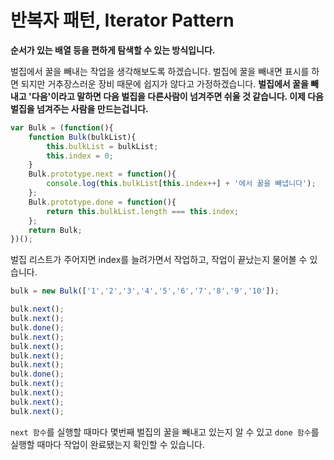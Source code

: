 # 반복자 패턴, Iterator Pattern

**순서가 있는 배열 등을 편하게 탐색할 수 있는 방식입니다.** 

벌집에서 꿀을 빼내는 작업을 생각해보도록 하겠습니다. 벌집에 꿀을 빼내면 표시를 하면 되지만 거추장스러운 장비 때문에 쉽지가 않다고 가정하겠습니다. **벌집에서 꿀을 빼내고 '다음'이라고 말하면 다음 벌집을 다른사람이 넘겨주면 쉬울 것 같습니다. 이제 다음 벌집을 넘겨주는 사람을 만드는겁니다.**

```javascript
var Bulk = (function(){
    function Bulk(bulkList){
        this.bulkList = bulkList;
        this.index = 0;
    }
    Bulk.prototype.next = function(){
        console.log(this.bulkList[this.index++] + '에서 꿀을 빼냅니다');
    };
    Bulk.prototype.done = function(){
        return this.bulkList.length === this.index;
    };
    return Bulk;
})();
```

벌집 리스트가 주어지면 index를 늘려가면서 작업하고, 작업이 끝났는지 물어볼 수 있습니다.

```javascript
bulk = new Bulk(['1','2','3','4','5','6','7','8','9','10']);

bulk.next();
bulk.next();
bulk.done();
bulk.next();
bulk.next();
bulk.next();
bulk.next();
bulk.done();
bulk.next();
bulk.next();
bulk.next();
bulk.next();
```

`next 함수`를 실행할 때마다 몇번째 벌집의 꿀을 빼내고 있는지 알 수 있고 `done 함수`를 실행할 때마다 작업이 완료됐는지 확인할 수 있습니다.